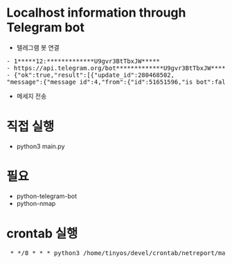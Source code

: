 
# Localhost information through Telegram bot
- 텔레그램 봇 연결
<pre>
- 1*****12:*************U9gvr3BtTbxJW*****
- https://api.telegram.org/bot*************U9gvr3BtTbxJW*****/getUpdates
- {"ok":true,"result":[{"update_id":280468502,
"message":{"message_id":4,"from":{"id":51651596,"is_bot":false,"first_name":"Jhoon","last_name":"K","username":"pinkfloyd","language_code":"ko"},"chat":{"id":51651596,"first_name":"Jhoon","last_name":"K","username":"pinkfloyd","type":"private"},"date":1625000586,"text":"Tomorrow belongs to those who can hear it coming."}}]}
</pre>
- 메세지 전송

# 직접 실행
- python3 main.py

# 필요 
- python-telegram-bot
- python-nmap

# crontab 실행
<pre> * */8 * * * python3 /home/tinyos/devel/crontab/netreport/main.py > /home/tinyos/devel/crontab/netreport/err.txt 2>&1 </pre>
